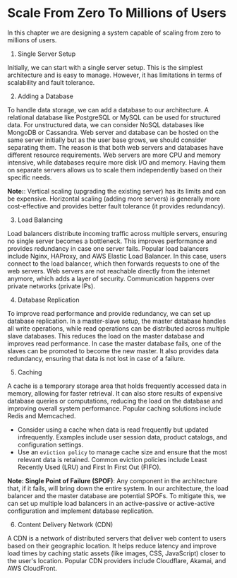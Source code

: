 # Scale From Zero To Millions of Users

In this chapter we are designing a system capable of scaling from zero to millions of users.

1. Single Server Setup

Initially, we can start with a single server setup. This is the simplest architecture and is easy to manage. However, it has limitations in terms of scalability and fault tolerance.

2. Adding a Database

To handle data storage, we can add a database to our architecture. A relational database like PostgreSQL or MySQL can be used for structured data. For unstructured data, we can consider NoSQL databases like MongoDB or Cassandra.
Web server and database can be hosted on the same server initially but as the user base grows, we should consider separating them. The reason is that both web servers and databases have different resource requirements. Web servers are more CPU and memory intensive, while databases require more disk I/O and memory. Having them on separate servers allows us to scale them independently based on their specific needs.

**Note:**: Vertical scaling (upgrading the existing server) has its limits and can be expensive. Horizontal scaling (adding more servers) is generally more cost-effective and provides better fault tolerance (it provides redundancy).

3. Load Balancing

Load balancers distribute incoming traffic across multiple servers, ensuring no single server becomes a bottleneck. This improves performance and provides redundancy in case one server fails. Popular load balancers include Nginx, HAProxy, and AWS Elastic Load Balancer.
In this case, users connect to the load balancer, which then forwards requests to one of the web servers. Web servers are not reachable directly from the internet anymore, which adds a layer of security. Communication happens over private networks (private IPs).

4. Database Replication

To improve read performance and provide redundancy, we can set up database replication. In a master-slave setup, the master database handles all write operations, while read operations can be distributed across multiple slave databases. This reduces the load on the master database and improves read performance. In case the master database fails, one of the slaves can be promoted to become the new master. It also provides data redundancy, ensuring that data is not lost in case of a failure.

5. Caching

A cache is a temporary storage area that holds frequently accessed data in memory, allowing for faster retrieval. It can also store results of expensive database queries or computations, reducing the load on the database and improving overall system performance. Popular caching solutions include Redis and Memcached.

- Consider using a cache when data is read frequently but updated infrequently. Examples include user session data, product catalogs, and configuration settings.
- Use an `eviction policy` to manage cache size and ensure that the most relevant data is retained. Common eviction policies include Least Recently Used (LRU) and First In First Out (FIFO).

**Note: Single Point of Failure (SPOF)**: Any component in the architecture that, if it fails, will bring down the entire system. In our architecture, the load balancer and the master database are potential SPOFs. To mitigate this, we can set up multiple load balancers in an active-passive or active-active configuration and implement database replication.

6. Content Delivery Network (CDN)

A CDN is a network of distributed servers that deliver web content to users based on their geographic location. It helps reduce latency and improve load times by caching static assets (like images, CSS, JavaScript) closer to the user's location. Popular CDN providers include Cloudflare, Akamai, and AWS CloudFront.
